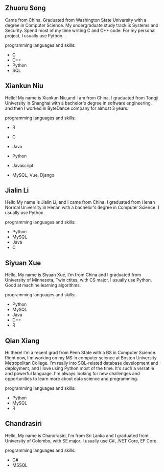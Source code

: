 

<h2>Zhuoru Song</h2>

Came from China. Graduated from Washington State University with a degree in Computer Science. My undergraduate study track is Systems and Security. Spend most of my time writing C and C++ code. For my personal project, I usually use Python.

programming languages and skills:
- C
- C++
- Python
- SQL


<h2>Xiankun Niu</h2>

Hello! My name is Xiankun Niu,and I am from China. I graduated from Tongji University in Shanghai with a bachelor's degree in software engineering, and then I worked in ByteDance company for almost 3 years.

programming languages and skills:
- R
- C
- Java
- Python
- Javascript

- MySQL, Vue, Django 


<h2>Jialin Li</h2>

Hello My name is Jialin Li, and I came from China. I graduated from Henan Normal University in Henan with a bachelor's degree in Computer Science. I usually use Python.

programming languages and skills:
- Python
- MySQL
- Java
- C


<h2>Siyuan Xue</h2>

Hello, My name is Siyuan Xue, I'm from China and I graduated from University of Minnesota, Twin ctites, with CS major. I usually use Python. Good at machine learning algorithms.

programming languages and skills:
- Python
- MySQL
- Java
- C++
- R

## Qian Xiang

Hi there! I'm a recent grad from Penn State with a BS in Computer Science. Right now, I'm working on my MS in computer science at Boston University Metropolitan College. I'm really into SQL-related database development and deployment, and I love using Python most of the time. It's such a versatile and powerful language. I'm always looking for new challenges and opportunities to learn more about data science and programming.

programming languages and skills:
- Python
- MySQL
- R

<h2>Chandrasiri</h2>

Hello, My name is Chandrasiri, I'm from Sri Lanka and I graduated from University of Colombo, with SE major. I usually use C#, .NET Core, EF Core.

programming languages and skills:
- C#
- MSSQL
